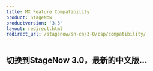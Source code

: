 ```yaml
---
title: MX Feature Compatibility
product: StageNow
productversion: '3.3'
layout: redirect.html
redirect_url: /stagenow/sn-cn/3-0/csp/compatibility/
---
```


## 切换到StageNow 3.0，最新的中文版...











